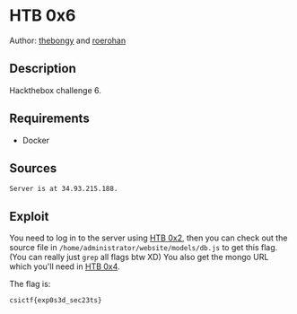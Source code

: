 # HTB 0x6

Author: [thebongy](https://github.com/thebongy) and [roerohan](https://github.com/roerohan)

## Description

Hackthebox challenge 6.

## Requirements

- Docker

## Sources

```
Server is at 34.93.215.188.
```

## Exploit

You need to log in to the server using [HTB 0x2](../HTB%200x2), then you can check out the source file in `/home/administrator/website/models/db.js` to get this flag. (You can really just `grep` all flags btw XD) You also get the mongo URL which you'll need in [HTB 0x4](../HTB%200x4).

The flag is:

```
csictf{exp0s3d_sec23ts}
```